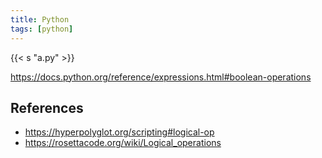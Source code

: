 ```yaml
---
title: Python
tags: [python]
---
```


{{< s "a.py" >}}

<https://docs.python.org/reference/expressions.html#boolean-operations>

## References

- <https://hyperpolyglot.org/scripting#logical-op>
- <https://rosettacode.org/wiki/Logical_operations>

